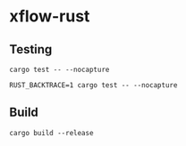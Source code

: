 # xflow-rust

## Testing

    cargo test -- --nocapture

    RUST_BACKTRACE=1 cargo test -- --nocapture

## Build

    cargo build --release
